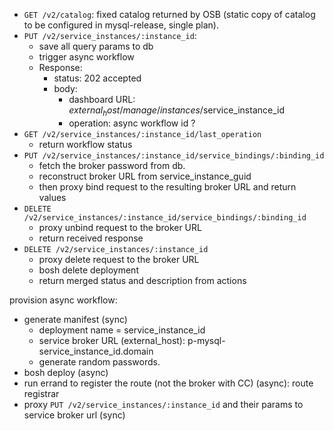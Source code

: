 
* `GET /v2/catalog`: fixed catalog returned by OSB (static copy of catalog to be configured in mysql-release, single plan). 
* `PUT /v2/service_instances/:instance_id`:
  * save all query params to db
  * trigger async workflow
  * Response:
     * status: 202 accepted
     * body: 
        * dashboard URL: $external_host/manage/instances/$service_instance_id
        * operation: async workflow id ?
* `GET /v2/service_instances/:instance_id/last_operation`
   * return workflow status
* `PUT /v2/service_instances/:instance_id/service_bindings/:binding_id`
    - fetch the broker password from db.
    - reconstruct broker URL from service_instance_guid
    - then proxy bind request to the resulting broker URL and return values  
* `DELETE /v2/service_instances/:instance_id/service_bindings/:binding_id`
   * proxy unbind request to the broker URL
   * return received response
* `DELETE /v2/service_instances/:instance_id`
   * proxy delete request to the broker URL
   * bosh delete deployment
   * return merged status and description from actions
    
provision async workflow:
* generate manifest (sync)
   * deployment name = service_instance_id
   * service broker URL (external_host): p-mysql-service_instance_id.domain
   * generate random passwords.
* bosh deploy (async)
* run errand to register the route (not the broker with CC) (async): route registrar
* proxy `PUT /v2/service_instances/:instance_id` and their params to service broker url (sync)



